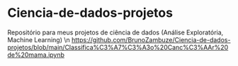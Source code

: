 # Ciencia-de-dados-projetos
Repositório para meus projetos de ciência de dados (Análise Exploratória, Machine Learning)
\n https://github.com/BrunoZambuze/Ciencia-de-dados-projetos/blob/main/Classifica%C3%A7%C3%A3o%20Canc%C3%AAr%20de%20mama.ipynb
